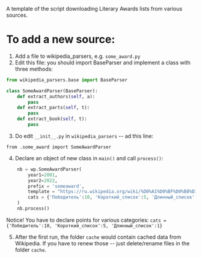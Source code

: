 A template of the script downloading Literary Awards lists from various sources.

# To add a new source:
1. Add a file to wikipedia_parsers, e.g. `some_award.py` 
2. Edit this file: you should import BaseParser and implement a class with three methods:
```python
from wikipedia_parsers.base import BaseParser

class SomeAwardParser(BaseParser):
    def extract_authors(self, a):
        pass
    def extract_parts(self, t):
        pass
    def extract_book(self, t):
        pass
```

3. Do edit `__init__.py` in `wikipedia_parsers` -- ad this line:
```
from .some_award import SomeAwardParser
```

4. Declare an object of new class in `main()` and call `process()`:
```python
    nb = wp.SomeAwardParser(
        year1=2001, 
        year2=2022,
        prefix = 'someaward',
        template = "https://ru.wikipedia.org/wiki/%D0%A1%D0%BF%D0%B8%D1%81%D0%BE%D0%BA_%D0%BD%D0%BE%D0%BC%D0%B8%D0%BD%D0%B0%D0%BD%D1%82%D0%BE%D0%B2_%D0%BD%D0%B0_%D0%BF%D1%80%D0%B5%D0%BC%D0%B8%D1%8E_%C2%AB%D0%9D%D0%B0%D1%86%D0%B8%D0%BE%D0%BD%D0%B0%D0%BB%D1%8C%D0%BD%D1%8B%D0%B9_%D0%B1%D0%B5%D1%81%D1%82%D1%81%D0%B5%D0%BB%D0%BB%D0%B5%D1%80%C2%BB_xxxx_%D0%B3%D0%BE%D0%B4%D0%B0",
        cats = {'Победитель':10, 'Короткий_список':5, 'Длинный_список':1}
    )
    nb.process()
```
Notice! You have to declare points for various categories: `cats = {'Победитель':10, 'Короткий_список':5, 'Длинный_список':1}`

5. After the first run, the folder `cache` would contain cached data from Wikipedia. If you have to renew those -- just delete/rename files in the folder `cache`.
